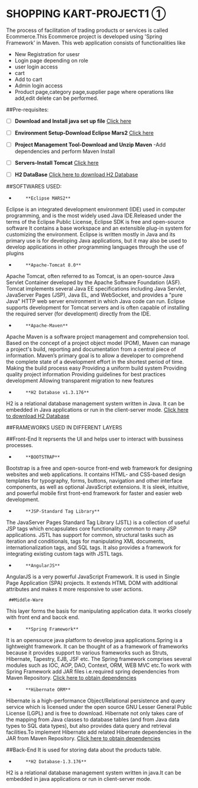 # SHOPPING KART-PROJECT1 ①

The process of facilitation of trading products or services is called Ecommerce.This Ecommerce project is developed using 'Spring Framework' in Maven.
This web application consists of functionalities like
- New Registration for usesr
- Login page depending on role
- user login access
- cart
- Add to cart
- Admin login access
- Product page,category page,supplier page where operations like add,edit delete can be performed.

##Pre-requisites:

- [ ] **Download and Install java set up file**   [Click here](http://www.oracle.com/technetwork/java/javase/downloads/jdk8-downloads-2133151.html)
- [ ] **Environment Setup-Download Eclipse Mars2**  [Click here](http://www.eclipse.org/downloads/eclipse-packages/index.php)
- [ ] **Project Management Tool-Download and Unzip Maven**
      -Add dependencies and perform Maven Install
- [ ] **Servers-Install Tomcat**  [Click here](https://tomcat.apache.org/download-70.cgi)
- [ ] **H2 DataBase**    [Click here to download H2 Database](http://www.h2database.com/h2-2014-04-05.zip)


##SOFTWARES USED:

-	      **Eclipse MARS2**
Eclipse is an integrated development environment (IDE) used in computer programming, and is the most widely used Java IDE.Released under the terms of the Eclipse Public License, Eclipse SDK is free and open-source software
It contains a base workspace and an extensible plug-in system for customizing the environment. 
Eclipse is written mostly in Java and its primary use is for developing Java applications, but it may also be used to develop applications in other programming languages through the use of plugins

-	      **Apache-Tomcat 8.0**
Apache Tomcat, often referred to as Tomcat, is an open-source Java Servlet Container developed by the Apache Software Foundation (ASF). 
Tomcat implements several Java EE specifications including Java Servlet, JavaServer Pages (JSP), Java EL, and WebSocket, and provides a "pure Java" HTTP web server environment in which Java code can run.
Eclipse supports development for Tomcat servers and is often capable of installing the required server (for development) directly from the IDE.

-	      **Apache-Maven**
Apache Maven is a software project management and comprehension tool. Based on the concept of a project object model (POM), Maven can manage a project's build, reporting and documentation from a central piece of information.
Maven’s primary goal is to allow a developer to comprehend the complete state of a development effort in the shortest period of time.
Making the build process easy
Providing a uniform build system
Providing quality project information
Providing guidelines for best practices development
Allowing transparent migration to new features

-	      **H2 Database v1.3.176**
H2 is a relational database management system written in Java. It can be embedded in Java applications or run in the client-server mode.
[Click here to download H2 Database](http://www.h2database.com/h2-2014-04-05.zip)


##FRAMEWORKS USED IN DIFFERENT LAYERS

##Front-End
It reprsents the UI and helps user to interact with bussiness processes.
-	      **BOOTSTRAP**
Bootstrap is a free and open-source front-end web framework for designing websites and web applications. It contains HTML- and CSS-based design templates for typography, forms, buttons, navigation and other interface components, as well as optional JavaScript extensions.
It is sleek, intuitive, and powerful mobile first front-end framework for faster and easier web development.

-	      **JSP-Standard Tag Library**
The JavaServer Pages Standard Tag Library (JSTL) is a collection of useful JSP tags which encapsulates core functionality common to many JSP applications.
JSTL has support for common, structural tasks such as iteration and conditionals, tags for manipulating XML documents, internationalization tags, and SQL tags. It also provides a framework for integrating existing custom tags with JSTL tags.

-	      **AngularJS**
AngularJS is a very powerful JavaScript Framework. It is used in Single Page Application (SPA) projects. It extends HTML DOM with additional attributes and makes it more responsive to user actions.

     ##Middle-Ware
This layer forms the basis for manipulating application data. It works closely with front end and bacck end.
-	      **Spring Framework**
It is an opensource java platform to develop java applications.Spring is a lightweight framework. It can be thought of as a framework of frameworks because it provides support to various frameworks such as Struts, Hibernate, Tapestry, EJB, JSF etc.
The Spring framework comprises several modules such as IOC, AOP, DAO, Context, ORM, WEB MVC etc.To work with Spring Framework add JAR files i.e.required spring dependencies from Maven Repository.
 [Click here to obtain dependencies](https://mvnrepository.com/artifact/org.springframework)

-	      **Hibernate ORM**
Hibernate is a high-performance Object/Relational persistence and query service which is licensed under the open source GNU Lesser General Public License (LGPL) and is free to download.
Hibernate not only takes care of the mapping from Java classes to database tables (and from Java data types to SQL data types), but also provides data query and retrieval facilities.To implement Hibernate add related Hibernate dependencies in the JAR from Maven Repository.
[Click here to obtain dependencies](https://mvnrepository.com/artifact/org.hibernate)


##Back-End
It is used for storing data about the products table.
-	      **H2 Database-1.3.176**
H2 is a relational database management system written in java.It can be embedded in java applications or run in client-server mode.
